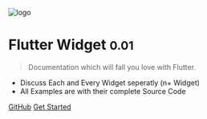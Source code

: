![logo](https://flutter.dev/assets/flutter-lockup-4cb0ee072ab312e59784d9fbf4fb7ad42688a7fdaea1270ccf6bbf4f34b7e03f.svg)

# Flutter Widget <small>0.01</small>

> Documentation which will fall you love with Flutter.

- Discuss Each and Every Widget seperatly (n+ Widget)
- All Examples are with their complete Source Code

[GitHub](https://github.com/nitishk72/FlutterWidgets/)
[Get Started](#flutter-widgets)
